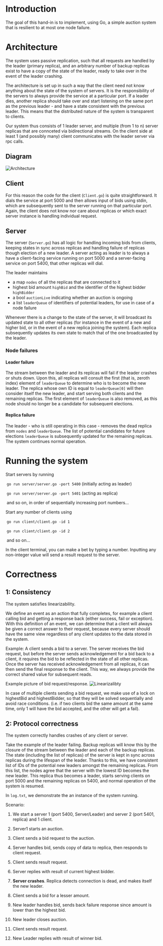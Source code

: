 # Introduction

The goal of this hand-in is to implement, using Go, a simple auction system that is resilient to at most one node failure. 

# Architecture

The system uses passive replication, such that all requests are handled by the leader (primary replica), and an arbitrary number of backup replicas exist to have a copy of the state of the leader, ready to take over in the event of the leader crashing.  

The architecture is set up in such a way that the client need not know anything about the state of the system of servers. It is the responsibility of the servers to always provide the service at a particular port. If a leader dies, another replica should take over and start listening on the same port as the previous leader - and have a state consistent with the previous leader. This means that the distributed nature of the system is transparent to clients.

Our system thus consists of 1 leader server, and multiple (from 1 to n) server replicas that are connceted via bidirectional streams. On the client side at least 1 (and possibly many) client communicates with the leader server via rpc calls.

## Diagram

![Architecture](assets/AuctionSystemArchitecture.jpg)

## Client

For this reason the code for the client (`Client.go`) is quite straightforward. It dials the service at port 5000 and then allows input of bids using stdin, which are subsequently sent to the server running on that particular port. Again, the client does not know nor care about replicas or which exact server instance is handling individual request.

## Server

The server (`Server.go`) has all logic for handling incoming bids from clients, keeping states in sync across replicas and handling failure of replicas though election of a new leader. A server acting as leader is to always a have a client-facing service running on port 5000 and a server-facing service on port 5400, that other replicas will dial.

The leader maintains 

* a map `nodes` of all the replicas that are connected to it
* highest bid amount `highBid` and the identifier of the highest bidder `highBidder`
* a bool `auctionLive` indicating whether an auction is ongoing
* a list `leaderQueue` of identifiers of potential leaders, for use in case of a node failure

Whenever there is a change to the state of the server, it will broadcast its updated state to all other replicas (for instance in the event of a new and higher bid, or in the event of a new replica joining the system). Each replica subsequently updates its own state to match that of the one broadcasted by the leader.

### Node failures

#### Leader failure

The stream between the leader and its replicas will fail if the leader crashes or shuts down. Upon this, all replicas will consult the first (that is, zeroth index) element of `leaderQueue` to determine who is to become the new leader. The replica whose own ID is equal to `leaderQueue[0]` will then consider itself the new leader, and start serving both clients and the remaining replicas. The first element of `leaderQueue` is also removed, as this node should no longer be a candidate for subsequent elections. 

#### Replica failure

The leader - who is still operating in this case - removes the dead replica from `nodes` and `leaderQueue`. The list of potential candidates for future elections `leaderQueue` is subsequently updated for the remaining replicas. The system continues normal operation. 

# Running the system

 Start servers by running

​	`go run server/server.go -port 5400` (initially acting as leader)

​	`go run server/server.go -port 5401` (acting as replica)

​	and so on, in order of sequentially increasing port numbers...

Start any number of clients using 

​	`go run client/client.go -id 1`

​	`go run client/client.go -id 2`

​	and so on...

In the client terminal, you can make a bet by typing a number. Inputting any non-integer value will send a result request to the server.

# Correctness

## 1: Consistency

The system satisfies linearizability.

We define an event as an action that fully completes, for example a client calling bid and getting a response back (either success, fail or exception). With this definition of an event, we can determine that a client will always be given a correct answer to their request, because every server should have the same view regardless of any client updates to the data stored in the system.

Example: A client sends a bid to a server. The server receives the bid request, but before the server sends acknowledgement for a bid back to a client, it requires the bid to be reflected in the state of all other replicas. Once the server has received acknowledgement from all replicas, it can then send the final response to the client. This way, we always provide the correct shared value for subsequent reads.

Example picture of bid request/response.
![Linearizalibty](assets/LinearizabilityBid.png)

In case of multiple clients sending a bid request, we make use of a lock on highestBid and highestBidder, so that they will be solved sequentially and avoid race conditions. (i.e. if two clients bid the same amount at the same time, only 1 will have the bid accepted, and the other will get a fail). 

## 2: Protocol correctness

The system correctly handles crashes of any client or server. 

Take the example of the leader failing. Backup replicas will know this by the closure of the stream between the leader and each of the backup replicas. The state (including the list of replicas) of the server is kept in sync across replicas during the lifespan of the leader. Thanks to this, we have consistent list of IDs of the potential new leaders amongst the remaining replicas. From this list, the nodes agree that the server with the lowest ID becomes the new leader. This replica thus becomes a leader, starts serving clients on port 5000 and the remaining replicas on 5400, and normal operation of the system is resumed.

In `log.txt`, we demonstrate the an instance of the system running.

Scenario:
1. We start a server 1 (port 5400, Server/Leader) and server 2 (port 5401, replica) and 1 client. 
2. Server1 starts an auction. 
3. Client sends a bid request to the auction. 
4. Server handles bid, sends copy of data to replica, then responds to client request. 
5. Client sends result request. 
6. Server replies with result of current highest bidder. 

7. **Server crashes**. Replica detects connection is dead, and makes itself the new leader. 

8. Client sends a bid for a lesser amount.
9. New leader handles bid, sends back failure response since amount is lower than the highest bid. 
10. New leader closes auction.
11. Client sends result request.
12. New Leader replies with result of winner bid.
